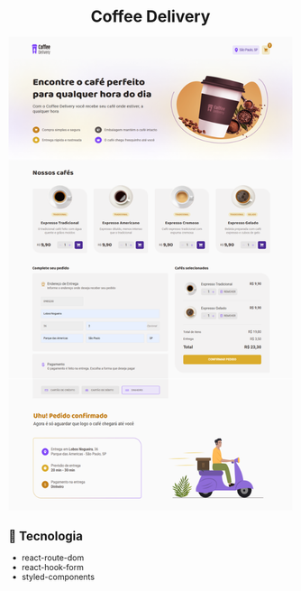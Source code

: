  <h1 align="center">Coffee Delivery</h1>

 ![imagem](imagem.png)

 ## 🔧 Tecnologia 
- react-route-dom
- react-hook-form
- styled-components
